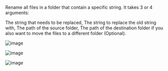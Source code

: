 Rename all files in a folder that contain a specific string.
It takes 3 or 4 arguments:

  The string that needs to be replaced,
  The string to replace the old string with,
  The path of the source folder,
  The path of the destination folder if you also want to move the files to a different folder (Optional).

![image](https://github.com/MuhammadSameedAbbasi/Files-Rename-Utility/assets/59260382/617ec7f5-1804-489b-b691-7310a1dc680e)

![image](https://github.com/MuhammadSameedAbbasi/Files-Rename-Utility/assets/59260382/9f98c3e7-958c-43f2-a1ed-2cc53e82a109)

![image](https://github.com/MuhammadSameedAbbasi/Files-Rename-Utility/assets/59260382/112d9ca4-878a-45f3-ae34-6527e8207360)
